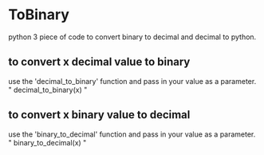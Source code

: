 # ToBinary
python 3 piece of code to convert binary to decimal and decimal to python.

## to convert x decimal value to binary
use the 'decimal_to_binary' function and pass in your value as a parameter. 
" decimal_to_binary(x) "

## to convert x binary value to decimal
use the 'binary_to_decimal' function and pass in your value as a parameter. 
" binary_to_decimal(x) "

